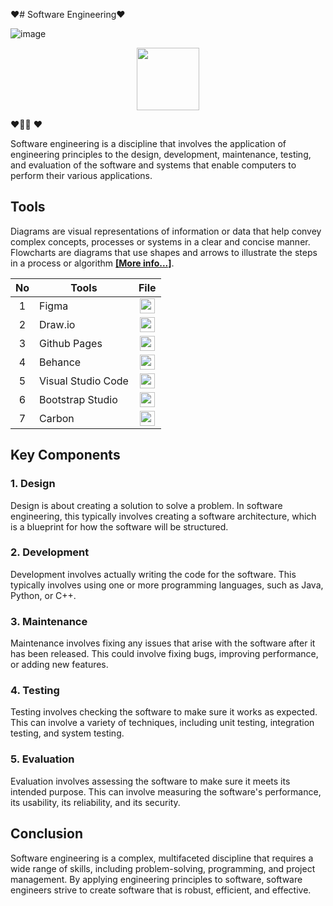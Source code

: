 ❤️# Software Engineering❤️

![image](https://github.com/drshahizan/learn-github/assets/115357859/e5433a20-6a56-4c4a-b70d-2f9d62e1abe4)

<p align="center">
<img src="https://github.com/drshahizan/Python_EDA/blob/main/lab/hpdp1.jpeg"  height="100" />
</p>❤️🤣🤣
❤️

Software engineering is a discipline that involves the application of engineering principles to the design, development, maintenance, testing, and evaluation of the software and systems that enable computers to perform their various applications.



## Tools
Diagrams are visual representations of information or data that help convey complex concepts, processes or systems in a clear and concise manner. Flowcharts are diagrams that use shapes and arrows to illustrate the steps in a process or algorithm [**[More info...]**](./materials/tools.md).

| No | Tools |  File |
| :-----: |  ------ | :-----: | 
| 1 | Figma |  <a href="https://github.com/drshahizan/software-engineering/blob/main/materials/figma.md" ><img src="./images/figma.svg" width="24px" height="24px" ></a> | 
| 2 | Draw.io| <a href="https://github.com/drshahizan/software-engineering/blob/main/materials/uml/drawio/1-draw-io.md" ><img src="./images/drawio.svg" width="24px" height="24px" ></a> | 
| 3 | Github Pages| <a href="https://github.com/drshahizan/learn-github/blob/main/materials/pages.md" ><img src="./images/github.svg" width="24px" height="24px" ></a> | 
| 4 | Behance| <a href="https://github.com/drshahizan/software-engineering/blob/main/materials/behance.md" ><img src="./images/behance.svg" width="24px" height="24px" ></a> | 
| 5 | Visual Studio Code| <a href="https://code.visualstudio.com/" ><img src="./images/vsc.svg" width="24px" height="24px" ></a> | 
| 6 | Bootstrap Studio| <a href="https://bootstrapstudio.io/" ><img src="./images/bootstrap-studio.png" width="24px" height="24px" ></a> | 
| 7 | Carbon| <a href="https://carbon.now.sh/" ><img src="./images/carbon.svg" width="24px" height="24px" ></a> | 




## Key Components

### 1. Design
Design is about creating a solution to solve a problem. In software engineering, this typically involves creating a software architecture, which is a blueprint for how the software will be structured.

### 2. Development
Development involves actually writing the code for the software. This typically involves using one or more programming languages, such as Java, Python, or C++.

### 3. Maintenance
Maintenance involves fixing any issues that arise with the software after it has been released. This could involve fixing bugs, improving performance, or adding new features.

### 4. Testing
Testing involves checking the software to make sure it works as expected. This can involve a variety of techniques, including unit testing, integration testing, and system testing.

### 5. Evaluation
Evaluation involves assessing the software to make sure it meets its intended purpose. This can involve measuring the software's performance, its usability, its reliability, and its security.

## Conclusion

Software engineering is a complex, multifaceted discipline that requires a wide range of skills, including problem-solving, programming, and project management. By applying engineering principles to software, software engineers strive to create software that is robust, efficient, and effective.
